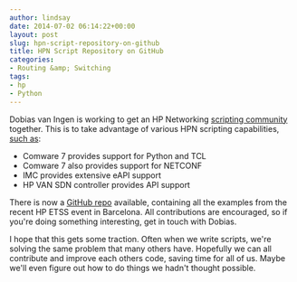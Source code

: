 ```yaml
---
author: lindsay
date: 2014-07-02 06:14:22+00:00
layout: post
slug: hpn-script-repository-on-github
title: HPN Script Repository on GitHub
categories:
- Routing &amp; Switching
tags:
- hp
- Python
---
```


Dobias van Ingen is working to get an HP Networking [scripting community](http://abouthpnetworking.com/2014/06/30/always-wanting-to-join-new-hpn-scripting-github-community/) together. This is to take advantage of various HPN scripting capabilities, [such as](http://abouthpnetworking.com/2014/06/19/hp-network-scripting/):

* Comware 7 provides support for Python and TCL
* Comware 7 also provides support for NETCONF
* IMC provides extensive eAPI support
* HP VAN SDN controller provides API support

There is now a [GitHub repo](https://github.com/networkingdvi/HPN-Scripting) available, containing all the examples from the recent HP ETSS event in Barcelona. All contributions are encouraged, so if you're doing something interesting, get in touch with Dobias.

I hope that this gets some traction. Often when we write scripts, we're solving the same problem that many others have. Hopefully we can all contribute and improve each others code, saving time for all of us. Maybe we'll even figure out how to do things we hadn't thought possible.
